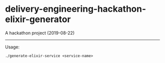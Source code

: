# delivery-engineering-hackathon-elixir-generator
A hackathon project (2019-08-22)

---

Usage:

```
./generate-elixir-service <service-name>
```